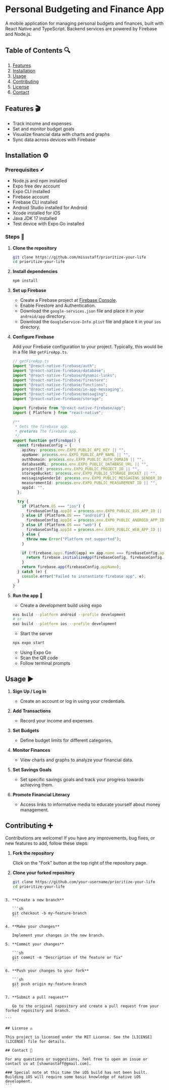 # Personal Budgeting and Finance App

A mobile application for managing personal budgets and finances, built with React Native and TypeScript. Backend services are powered by Firebase and Node.js.

## Table of Contents 🔍

1. [Features](#features)
2. [Installation](#installation)
3. [Usage](#usage)
4. [Contributing](#contributing)
5. [License](#license)
6. [Contact](#contact)

## Features 🎬

- Track income and expenses
- Set and monitor budget goals
- Visualize financial data with charts and graphs
- Sync data across devices with Firebase

## Installation ⚙

### Prerequisites ✔

- Node.js and npm installed
- Expo free dev account
- Expo CLI installed
- Firebase account
- Firebase CLI installed
- Android Studio installed for Android
- Xcode installed for iOS
- Java JDK 17 installed
- Test device with Expo Go installed

### Steps 👟

1. **Clone the repository**

   ```sh
   git clone https://github.com/missstaff/prioritize-your-life
   cd prioritize-your-life
   ```

2. **Install dependencies**

   ```sh
   npm install
   ```

3. **Set up Firebase**

   - Create a Firebase project at [Firebase Console](https://console.firebase.google.com/).
   - Enable Firestore and Authentication.
   - Download the `google-services.json` file and place it in your `android/app` directory.
   - Download the `GoogleService-Info.plist` file and place it in your `ios` directory.

4. **Configure Firebase**

   Add your Firebase configuration to your project. Typically, this would be in a file like `getFireApp.ts`.

   ```typescript
   // getFireApp.ts
   import "@react-native-firebase/auth";
   import "@react-native-firebase/database";
   import "@react-native-firebase/dynamic-links";
   import "@react-native-firebase/firestore";
   import "@react-native-firebase/functions";
   import "@react-native-firebase/in-app-messaging";
   import "@react-native-firebase/messaging";
   import "@react-native-firebase/storage";

   import firebase from "@react-native-firebase/app";
   import { Platform } from "react-native";

   /**
    * Gets the firebase app.
    * @returns The firebase app.
    */
   export function getFireApp() {
     const firebaseConfig = {
       apiKey: process.env.EXPO_PUBLIC_API_KEY || "",
       appName: process.env.EXPO_PUBLIC_APP_NAME || "",
       authDomain: process.env.EXPO_PUBLIC_AUTH_DOMAIN || "",
       databaseURL: process.env.EXPO_PUBLIC_DATABASE_URL || "",
       projectId: process.env.EXPO_PUBLIC_PROJECT_ID || "",
       storageBucket: process.env.EXPO_PUBLIC_STORAGE_BUCKET || "",
       messagingSenderId: process.env.EXPO_PUBLIC_MESSAGING_SENDER_ID || "",
       measurementId: process.env.EXPO_PUBLIC_MEASUREMENT_ID || "",
       appId: "",
     };

     try {
       if (Platform.OS === "ios") {
         firebaseConfig.appId = process.env.EXPO_PUBLIC_IOS_APP_ID || "";
       } else if (Platform.OS === "android") {
         firebaseConfig.appId = process.env.EXPO_PUBLIC_ANDROID_APP_ID || "";
       } else if (Platform.OS === "web") {
         firebaseConfig.appId = process.env.EXPO_PUBLIC_WEB_APP_ID || "";
       } else {
         throw new Error("Platform not supported");
       }

       if (!firebase.apps.find((app) => app.name === firebaseConfig.appName)) {
         return firebase.initializeApp(firebaseConfig, firebaseConfig.appName);
       }
       return firebase.app(firebaseConfig.appName);
     } catch (e) {
       console.error("Failed to instantiate firebase app", e);
     }
   }
   ```

5. **Run the app** 🚀

   - Create a development build using expo

   ```sh
   eas build --platform android --profile development
   # or
   eas build --platform ios --profile development
   ```

   - Start the server

   ```sh
   npx expo start
   ```

   - Using Expo Go

   * Scan the QR code
   * Follow terminal prompts

## Usage ▶

1. **Sign Up / Log In**

   - Create an account or log in using your credentials.

2. **Add Transactions**

   - Record your income and expenses.

3. **Set Budgets**

   - Define budget limits for different categories.

4. **Monitor Finances**

   - View charts and graphs to analyze your financial data.

5. **Set Savings Goals**

   - Set specific savings goals and track your progress towards achieving them.

6. **Promote Financial Literacy**
   - Access links to informative media to educate yourself about money management.


## Contributing ➕

Contributions are welcome! If you have any improvements, bug fixes, or new features to add, follow these steps:

1. **Fork the repository**

   Click on the "Fork" button at the top right of the repository page.

2. **Clone your forked repository**

   ```sh
   git clone https://github.com/your-username/prioritize-your-life
   cd prioritize-your-life
   ```
````

3. **Create a new branch**

   ```sh
   git checkout -b my-feature-branch
   ```

4. **Make your changes**

   Implement your changes in the new branch.

5. **Commit your changes**

   ```sh
   git commit -m "Description of the feature or fix"
   ```

6. **Push your changes to your fork**

   ```sh
   git push origin my-feature-branch
   ```

7. **Submit a pull request**

   Go to the original repository and create a pull request from your forked repository and branch.

```

## License ⚖

This project is licensed under the MIT License. See the [LICENSE](LICENSE) file for details.

## Contact 📧

For any questions or suggestions, feel free to open an issue or contact us at [shawnastaff@gmail.com].

### Special note at this time the iOS build has not been built. Building iOS will require some basic knowledge of native iOS development.
```
